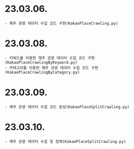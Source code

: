 # 23.03.06.
```
- 제주 관광 데이터 수집 코드 구현(KakaoPlaceCrawling.py)
```
# 23.03.08.
```
- 키워드를 이용한 제주 관광 데이터 수집 코드 구현(KakaoPlaceCrawlingByKeyword.py)
- 카테고리를 이용한 제주 관광 데이터 수집 코드 구현(KakaoPlaceCrawlingByCategory.py)
```
# 23.03.09.
```
- 제주 관광 데이터 수집 코드 완성(KakaoPlaceSplitCrawling.py)
```
# 23.03.10.
```
- 제주 관광 데이터 수집 및 정제(KakaoPlaceSplitCrawling.py)
```